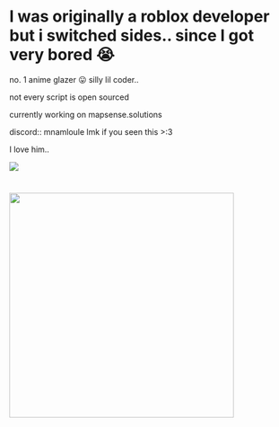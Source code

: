 # I was originally a roblox developer but i switched sides.. since I got very bored 😭

no. 1 anime glazer 😛
silly lil coder..

not every script is open sourced

currently working on mapsense.solutions

discord::  mnamloule
lmk if you seen this >:3

I love him..

![](https://komarev.com/ghpvc/?username=nbamwyd)

# 

<img src="https://media.giphy.com/media/v1.Y2lkPTc5MGI3NjExYmFzc2VkLWNhdC1kb2dlLmdpZg/giphy.gif" width="400"/>
